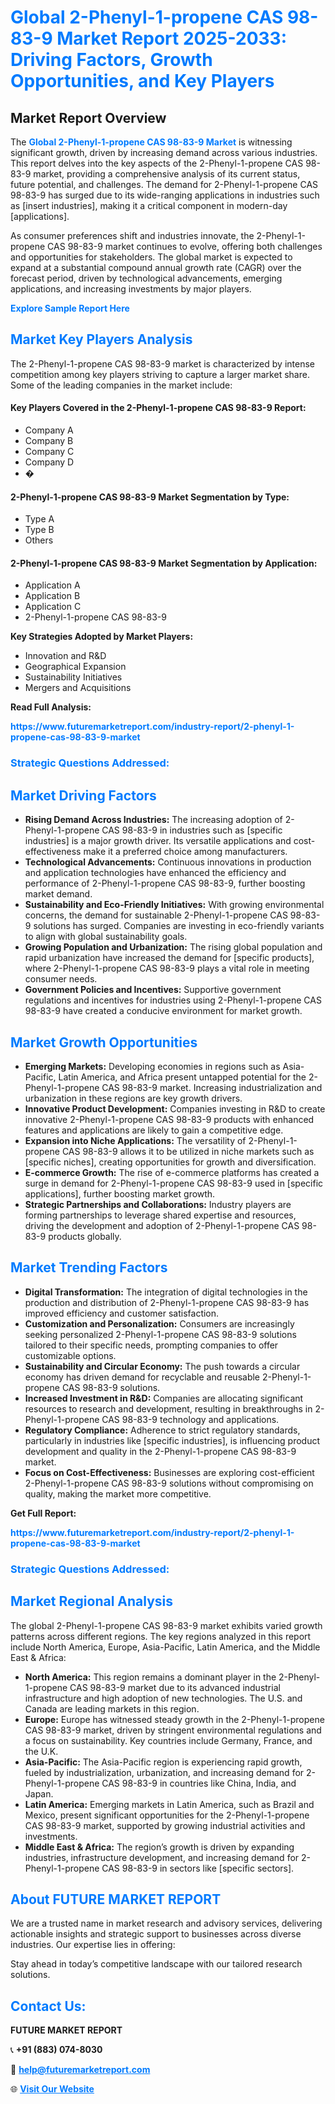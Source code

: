 <h1 style="color: #007BFF;">Global 2-Phenyl-1-propene CAS 98-83-9 Market Report 2025-2033: Driving Factors, Growth Opportunities, and Key Players</h1>

<section id="overview">
<h2>Market Report Overview</h2>
<p>The <a href="https://www.futuremarketreport.com/industry-report/2-phenyl-1-propene-cas-98-83-9-market" style="color: #007BFF; text-decoration: none;"><strong>Global 2-Phenyl-1-propene CAS 98-83-9 Market</strong></a> is witnessing significant growth, driven by increasing demand across various industries. This report delves into the key aspects of the 2-Phenyl-1-propene CAS 98-83-9 market, providing a comprehensive analysis of its current status, future potential, and challenges. The demand for 2-Phenyl-1-propene CAS 98-83-9 has surged due to its wide-ranging applications in industries such as [insert industries], making it a critical component in modern-day [applications].</p>
<p>As consumer preferences shift and industries innovate, the 2-Phenyl-1-propene CAS 98-83-9 market continues to evolve, offering both challenges and opportunities for stakeholders. The global market is expected to expand at a substantial compound annual growth rate (CAGR) over the forecast period, driven by technological advancements, emerging applications, and increasing investments by major players.</p>
</section>

<section id="overview">
<p><a href="https://www.futuremarketreport.com/request-sample/reportId=112408" style="color: #007BFF; text-decoration: none;"><strong>Explore Sample Report Here</strong></a></p>
</section>

<section id="key-players">
<h2 style="color: #007BFF;">Market Key Players Analysis</h2>
<p>The 2-Phenyl-1-propene CAS 98-83-9 market is characterized by intense competition among key players striving to capture a larger market share. Some of the leading companies in the market include:</p>
<h4>Key Players Covered in the 2-Phenyl-1-propene CAS 98-83-9 Report:</h4>
<ul><li>Company A</li><li>Company B</li><li>Company C</li><li>Company D</li><li>�</li></ul>
<h4>2-Phenyl-1-propene CAS 98-83-9 Market Segmentation by Type:</h4>
<ul><li>Type A</li><li>Type B</li><li>Others</li></ul>

<h4>2-Phenyl-1-propene CAS 98-83-9 Market Segmentation by Application:</h4>
<ul><li>Application A</li><li>Application B</li><li>Application C</li><li>2-Phenyl-1-propene CAS 98-83-9</li></ul>
<p><strong>Key Strategies Adopted by Market Players:</strong></p>
<ul>
<li>Innovation and R&D</li>
<li>Geographical Expansion</li>
<li>Sustainability Initiatives</li>
<li>Mergers and Acquisitions</li>
</ul>
</section>

<section>
<p><strong>Read Full Analysis: </strong></p><a href="https://www.futuremarketreport.com/industry-report/2-phenyl-1-propene-cas-98-83-9-market" style="color: #007BFF; text-decoration: none;"><strong>https://www.futuremarketreport.com/industry-report/2-phenyl-1-propene-cas-98-83-9-market</strong></a>
<h3 style="color: #007BFF;">Strategic Questions Addressed:</h3>
</section>

<section id="driving-factors">
<h2 style="color: #007BFF;">Market Driving Factors</h2>
<ul>
<li><strong>Rising Demand Across Industries:</strong> The increasing adoption of 2-Phenyl-1-propene CAS 98-83-9 in industries such as [specific industries] is a major growth driver. Its versatile applications and cost-effectiveness make it a preferred choice among manufacturers.</li>
<li><strong>Technological Advancements:</strong> Continuous innovations in production and application technologies have enhanced the efficiency and performance of 2-Phenyl-1-propene CAS 98-83-9, further boosting market demand.</li>
<li><strong>Sustainability and Eco-Friendly Initiatives:</strong> With growing environmental concerns, the demand for sustainable 2-Phenyl-1-propene CAS 98-83-9 solutions has surged. Companies are investing in eco-friendly variants to align with global sustainability goals.</li>
<li><strong>Growing Population and Urbanization:</strong> The rising global population and rapid urbanization have increased the demand for [specific products], where 2-Phenyl-1-propene CAS 98-83-9 plays a vital role in meeting consumer needs.</li>
<li><strong>Government Policies and Incentives:</strong> Supportive government regulations and incentives for industries using 2-Phenyl-1-propene CAS 98-83-9 have created a conducive environment for market growth.</li>
</ul>
</section>

<section id="growth-opportunities">
<h2 style="color: #007BFF;">Market Growth Opportunities</h2>
<ul>
<li><strong>Emerging Markets:</strong> Developing economies in regions such as Asia-Pacific, Latin America, and Africa present untapped potential for the 2-Phenyl-1-propene CAS 98-83-9 market. Increasing industrialization and urbanization in these regions are key growth drivers.</li>
<li><strong>Innovative Product Development:</strong> Companies investing in R&D to create innovative 2-Phenyl-1-propene CAS 98-83-9 products with enhanced features and applications are likely to gain a competitive edge.</li>
<li><strong>Expansion into Niche Applications:</strong> The versatility of 2-Phenyl-1-propene CAS 98-83-9 allows it to be utilized in niche markets such as [specific niches], creating opportunities for growth and diversification.</li>
<li><strong>E-commerce Growth:</strong> The rise of e-commerce platforms has created a surge in demand for 2-Phenyl-1-propene CAS 98-83-9 used in [specific applications], further boosting market growth.</li>
<li><strong>Strategic Partnerships and Collaborations:</strong> Industry players are forming partnerships to leverage shared expertise and resources, driving the development and adoption of 2-Phenyl-1-propene CAS 98-83-9 products globally.</li>
</ul>
</section>

<section id="trending-factors">
<h2 style="color: #007BFF;">Market Trending Factors</h2>
<ul>
<li><strong>Digital Transformation:</strong> The integration of digital technologies in the production and distribution of 2-Phenyl-1-propene CAS 98-83-9 has improved efficiency and customer satisfaction.</li>
<li><strong>Customization and Personalization:</strong> Consumers are increasingly seeking personalized 2-Phenyl-1-propene CAS 98-83-9 solutions tailored to their specific needs, prompting companies to offer customizable options.</li>
<li><strong>Sustainability and Circular Economy:</strong> The push towards a circular economy has driven demand for recyclable and reusable 2-Phenyl-1-propene CAS 98-83-9 solutions.</li>
<li><strong>Increased Investment in R&D:</strong> Companies are allocating significant resources to research and development, resulting in breakthroughs in 2-Phenyl-1-propene CAS 98-83-9 technology and applications.</li>
<li><strong>Regulatory Compliance:</strong> Adherence to strict regulatory standards, particularly in industries like [specific industries], is influencing product development and quality in the 2-Phenyl-1-propene CAS 98-83-9 market.</li>
<li><strong>Focus on Cost-Effectiveness:</strong> Businesses are exploring cost-efficient 2-Phenyl-1-propene CAS 98-83-9 solutions without compromising on quality, making the market more competitive.</li>
</ul>
</section>

<section>
<p><strong>Get Full Report: </strong></p><a href="https://www.futuremarketreport.com/industry-report/2-phenyl-1-propene-cas-98-83-9-market" style="color: #007BFF; text-decoration: none;"><strong>https://www.futuremarketreport.com/industry-report/2-phenyl-1-propene-cas-98-83-9-market</strong></a>
<h3 style="color: #007BFF;">Strategic Questions Addressed:</h3>
</section>


<section id="regional-analysis">
<h2 style="color: #007BFF;">Market Regional Analysis</h2>
<p>The global 2-Phenyl-1-propene CAS 98-83-9 market exhibits varied growth patterns across different regions. The key regions analyzed in this report include North America, Europe, Asia-Pacific, Latin America, and the Middle East & Africa:</p>
<ul>
<li><strong>North America:</strong> This region remains a dominant player in the 2-Phenyl-1-propene CAS 98-83-9 market due to its advanced industrial infrastructure and high adoption of new technologies. The U.S. and Canada are leading markets in this region.</li>
<li><strong>Europe:</strong> Europe has witnessed steady growth in the 2-Phenyl-1-propene CAS 98-83-9 market, driven by stringent environmental regulations and a focus on sustainability. Key countries include Germany, France, and the U.K.</li>
<li><strong>Asia-Pacific:</strong> The Asia-Pacific region is experiencing rapid growth, fueled by industrialization, urbanization, and increasing demand for 2-Phenyl-1-propene CAS 98-83-9 in countries like China, India, and Japan.</li>
<li><strong>Latin America:</strong> Emerging markets in Latin America, such as Brazil and Mexico, present significant opportunities for the 2-Phenyl-1-propene CAS 98-83-9 market, supported by growing industrial activities and investments.</li>
<li><strong>Middle East & Africa:</strong> The region’s growth is driven by expanding industries, infrastructure development, and increasing demand for 2-Phenyl-1-propene CAS 98-83-9 in sectors like [specific sectors].</li>
</ul>
</section>

<footer>
<h2 style="color: #007BFF;">About FUTURE MARKET REPORT</h2>
<p>We are a trusted name in market research and advisory services, delivering actionable insights and strategic support to businesses across diverse industries. Our expertise lies in offering:</p>

<p>Stay ahead in today’s competitive landscape with our tailored research solutions.</p>

<h2 style="color: #007BFF;">Contact Us:</h2>
<p><strong>FUTURE MARKET REPORT</strong></p>
<p>📞 <strong>+91 (883) 074-8030</strong></p>
<p>📧 <strong><a href="mailto:help@futuremarketreport.com" style="color: #007BFF;">help@futuremarketreport.com</a></strong></p>
<p>🌐 <strong><a href="https://www.futuremarketreport.com/" style="color: #007BFF;">Visit Our Website</a></strong></p>
</footer>